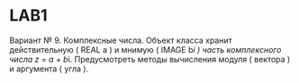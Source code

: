 # LAB1
Вариант № 9. Комплексные числа.
Объект класса хранит действительную ( REAL a ) и мнимую ( IMAGE b*i ) часть комплексного числа z = a + b*i.
Предусмотреть методы вычисления модуля ( вектора ) и аргумента ( угла ).
